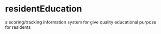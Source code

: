 # residentEducation
a scoring/tracking information system for give quality educational purpose for residents

